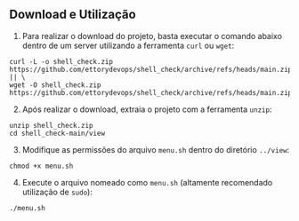## Download e Utilização

1. Para realizar o download do projeto, basta executar o comando abaixo dentro de um server utilizando a ferramenta `curl` ou `wget`:

```
curl -L -o shell_check.zip https://github.com/ettorydevops/shell_check/archive/refs/heads/main.zip || \
wget -O shell_check.zip https://github.com/ettorydevops/shell_check/archive/refs/heads/main.zip 
```

2. Após realizar o download, extraia o projeto com a ferramenta `unzip`:

```
unzip shell_check.zip
cd shell_check-main/view
```

3. Modifique as permissões do arquivo `menu.sh` dentro do diretório `../view`:

```
chmod +x menu.sh
```

4. Execute o arquivo nomeado como `menu.sh` (altamente recomendado utilização de `sudo`):

```
./menu.sh
```
